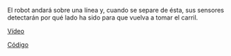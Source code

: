 El robot andará sobre una línea y, cuando se separe de ésta, sus sensores detectarán por qué lado ha sido para que vuelva a tomar el carril.

[Vídeo](https://youtu.be/9QNZMJpgcRM)

[Código](/archivos/microbit-Siguelineas.hex)
